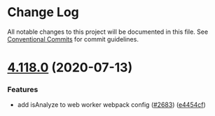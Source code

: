 # Change Log

All notable changes to this project will be documented in this file.
See [Conventional Commits](https://conventionalcommits.org) for commit guidelines.

# [4.118.0](https://github.com/wix/yoshi/compare/v4.117.0...v4.118.0) (2020-07-13)

### Features

- add isAnalyze to web worker webpack config ([#2683](https://github.com/wix/yoshi/issues/2683)) ([e4454cf](https://github.com/wix/yoshi/commit/e4454cfd1fe92fc5f96917a89e6213d74d5a76da))
